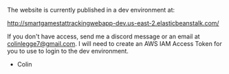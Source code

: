 The website is currently published in a dev environment at:

http://smartgamestattrackingwebapp-dev.us-east-2.elasticbeanstalk.com/

If you don't have access, send me a discord message or an email at 
colinlegge7@gmail.com. I will need to create an AWS IAM Access Token for you
to use to login to the dev environment.

- Colin